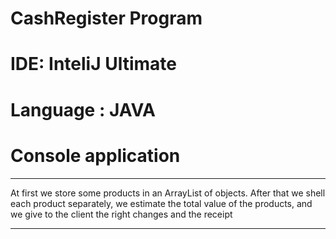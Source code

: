 # CashRegister Program

# IDE: InteliJ Ultimate

# Language : JAVA

# Console application

----------------------------------------------------------------------

At first we store some products in an ArrayList of objects. After that we shell each product separately,
we estimate the total value of the products, and we give to the client the right changes and the receipt

----------------------------------------------------------------------
